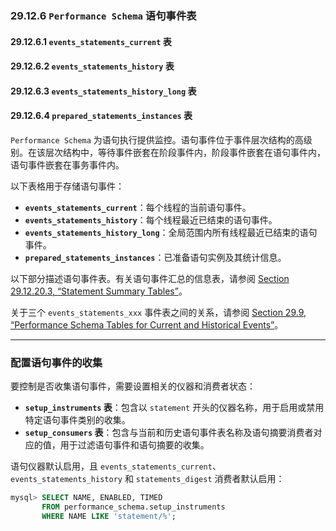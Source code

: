 ### 29.12.6 `Performance Schema` 语句事件表

#### 29.12.6.1 `events_statements_current` 表
#### 29.12.6.2 `events_statements_history` 表
#### 29.12.6.3 `events_statements_history_long` 表
#### 29.12.6.4 `prepared_statements_instances` 表

`Performance Schema` 为语句执行提供监控。语句事件位于事件层次结构的高级别。在该层次结构中，等待事件嵌套在阶段事件内，阶段事件嵌套在语句事件内，语句事件嵌套在事务事件内。

以下表格用于存储语句事件：

- **`events_statements_current`**：每个线程的当前语句事件。
- **`events_statements_history`**：每个线程最近已结束的语句事件。
- **`events_statements_history_long`**：全局范围内所有线程最近已结束的语句事件。
- **`prepared_statements_instances`**：已准备语句实例及其统计信息。

以下部分描述语句事件表。有关语句事件汇总的信息表，请参阅 [Section 29.12.20.3, “Statement Summary Tables”](#section-29-12-20-3-statement-summary-tables)。

关于三个 `events_statements_xxx` 事件表之间的关系，请参阅 [Section 29.9, “Performance Schema Tables for Current and Historical Events”](#section-29-9-performance-schema-tables-for-current-and-historical-events)。

---

### 配置语句事件的收集

要控制是否收集语句事件，需要设置相关的仪器和消费者状态：

- **`setup_instruments` 表**：包含以 `statement` 开头的仪器名称，用于启用或禁用特定语句事件类别的收集。
- **`setup_consumers` 表**：包含与当前和历史语句事件表名称及语句摘要消费者对应的值，用于过滤语句事件和语句摘要的收集。

语句仪器默认启用，且 `events_statements_current`、`events_statements_history` 和 `statements_digest` 消费者默认启用：

```sql
mysql> SELECT NAME, ENABLED, TIMED
       FROM performance_schema.setup_instruments
       WHERE NAME LIKE 'statement/%';